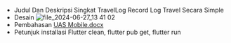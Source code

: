 - Judul Dan Deskripsi Singkat
  TravelLog
  Record Log Travel Secara Simple
- Desain
  ![file_2024-06-27_13 41 02](https://github.com/SaruMichi/uasmobile/assets/86612596/e14d7d4a-58c1-4978-a434-a55c5b2c13d4)
- Pembahasan
  [UAS Mobile.docx](https://github.com/user-attachments/files/16016123/UAS.Mobile.docx)
- Petunjuk installasi
  Flutter clean, flutter pub get, flutter run

